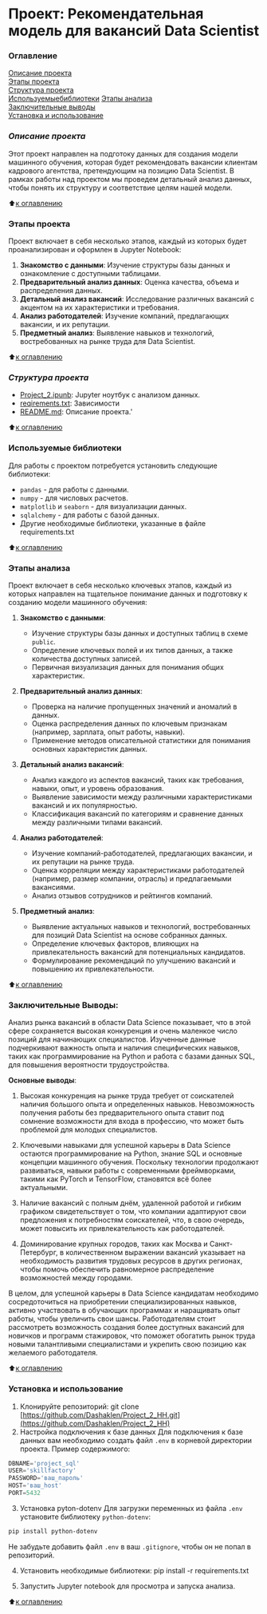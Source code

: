 # Проект: Рекомендательная модель для вакансий Data Scientist

### Оглавление

[Описание проекта](#описание-проекта)  
[Этапы проекта](#этапы-проекта)  
[Структура проекта](#структура-проекта)  
[Используемыебиблиотеки](#используемые-библиотеки)
[Этапы анализа](#этапы-анализа)  
[Заключительные выводы](#заключительные-выводы)  
[Установка и использование](#установка-и-использование)  

### ***Описание проекта***
Этот проект направлен на подготоку данных для создания модели машинного обучения, которая будет рекомендовать вакансии клиентам кадрового агентства, претендующим на позицию Data Scientist. В рамках работы над проектом мы проведем детальный анализ данных, чтобы понять их структуру и соответствие целям нашей модели.

:arrow_up:[к оглавлению](#оглавление)

### Этапы проекта

Проект включает в себя несколько этапов, каждый из которых будет проанализирован и оформлен в Jupyter Notebook:

1. **Знакомство с данными**: Изучение структуры базы данных и ознакомление с доступными таблицами.
2. **Предварительный анализ данных**: Оценка качества, объема и распределения данных.
3. **Детальный анализ вакансий**: Исследование различных вакансий с акцентом на их характеристики и требования.
4. **Анализ работодателей**: Изучение компаний, предлагающих вакансии, и их репутации.
5. **Предметный анализ**: Выявление навыков и технологий, востребованных на рынке труда для Data Scientist.

:arrow_up:[к оглавлению](#оглавление)

### ***Структура проекта***

- [Project_2.ipunb](https://github.com/Dashaklen/Project_2_HH/blob/master/Project_2%20.ipynb): Jupyter ноутбук с анализом данных.
- [reqirements.txt](https://github.com/Dashaklen/Project_2_HH/blob/master/requirements.txt): Зависимости
- [README.md](https://github.com/Dashaklen/Project_2_HH/blob/master/README.md): Описание проекта.'

:arrow_up:[к оглавлению](#оглавление)

### Используемые библиотеки

Для работы с проектом потребуется установить следующие библиотеки:

- `pandas` - для работы с данными.
- `numpy` - для числовых расчетов.
- `matplotlib` и `seaborn` - для визуализации данных.
- `sqlalchemy` - для работы с базой данных.
- Другие необходимые библиотеки, указанные в файле requirements.txt

:arrow_up:[к оглавлению](#оглавление)

### Этапы анализа
Проект включает в себя несколько ключевых этапов, каждый из которых направлен на тщательное понимание данных и подготовку к созданию модели машинного обучения:

1. **Знакомство с данными**:
   - Изучение структуры базы данных и доступных таблиц в схеме `public`.
   - Определение ключевых полей и их типов данных, а также количества доступных записей.
   - Первичная визуализация данных для понимания общих характеристик.

2. **Предварительный анализ данных**:
   - Проверка на наличие пропущенных значений и аномалий в данных.
   - Оценка распределения данных по ключевым признакам (например, зарплата, опыт работы, навыки).
   - Применение методов описательной статистики для понимания основных характеристик данных.

3. **Детальный анализ вакансий**:
   - Анализ каждого из аспектов вакансий, таких как требования, навыки, опыт, и уровень образования.
   - Выявление зависимости между различными характеристиками вакансий и их популярностью.
   - Классификация вакансий по категориям и сравнение данных между различными типами вакансий.

4. **Анализ работодателей**:
   - Изучение компаний-работодателей, предлагающих вакансии, и их репутации на рынке труда.
   - Оценка корреляции между характеристиками работодателей (например, размер компании, отрасль) и предлагаемыми вакансиями.
   - Анализ отзывов сотрудников и рейтингов компаний.

5. **Предметный анализ**:
   - Выявление актуальных навыков и технологий, востребованных для позиций Data Scientist на основе собранных данных.
   - Определение ключевых факторов, влияющих на привлекательность вакансий для потенциальных кандидатов.
   - Формулирование рекомендаций по улучшению вакансий и повышению их привлекательности.

:arrow_up:[к оглавлению](#оглавление)

### Заключительные Выводы:
Анализ рынка вакансий в области Data Science показывает, что в этой сфере сохраняется высокая конкуренция и очень маленкое число позиций для начинающих специалистов. Изученные данные подчеркивают важность опыта и наличия специфических навыков, таких как программирование на Python и работа с базами данных SQL, для повышения вероятности трудоустройства.

**Основные выводы**:

1. Высокая конкуренция на рынке труда требует от соискателей наличия большого опыта и определенных навыков. Невозможность получения работы без предварительного опыта ставит под сомнение возможности для входа в профессию, что может быть проблемой для молодых специалистов.

2. Ключевыми навыками для успешной карьеры в Data Science остаются программирование на Python, знание SQL и основные концепции машинного обучения. Поскольку технологии продолжают развиваться, навыки работы с современными фреймворками, такими как PyTorch и TensorFlow, становятся всё более актуальными.

3. Наличие вакансий с полным днём, удаленной работой и гибким графиком свидетельствует о том, что компании адаптируют свои предложения к потребностям соискателей, что, в свою очередь, может повысить их привлекательность как работодателей.

4. Доминирование крупных городов, таких как Москва и Санкт-Петербург, в количественном выражении вакансий указывает на необходимость развития трудовых ресурсов в других регионах, чтобы помочь обеспечить равномерное распределение возможностей между городами.

В целом, для успешной карьеры в Data Science кандидатам необходимо сосредоточиться на приобретении специализированных навыков, активно участвовать в обучающих программах и наращивать опыт работы, чтобы увеличить свои шансы. Работодателям стоит рассмотреть возможность создания более доступных вакансий для новичков и программ стажировок, что поможет обогатить рынок труда новыми талантливыми специалистами и укрепить свою позицию как желаемого работодателя.

:arrow_up:[к оглавлению](#оглавление)

### Установка и использование

1. Клонируйте репозиторий:
   git clone [https://github.com/Dashaklen/Project_2_HH.git](https://github.com/Dashaklen/Project_2_HH)
2. Настройка подключения к базе данных
Для подключения к базе данных вам необходимо создать файл `.env` в корневой директории проекта. Пример содержимого:

```python
DBNAME='project_sql'
USER='skillfactory'
PASSWORD='ваш_пароль'
HOST='ваш_host'
PORT=5432
```

3. Установка pyton-dotenv
Для загрузки переменных из файла `.env` установите библиотеку `python-dotenv`:

```bash
pip install python-dotenv
```

Не забудьте добавить файл `.env` в ваш `.gitignore`, чтобы он не попал в репозиторий.

4. Установить необходимые библиотеки:
   pip install -r requirements.txt
   
5. Запустить Jupyter notebook для просмотра и запуска анализа.

:arrow_up:[к оглавлению](#оглавление)

